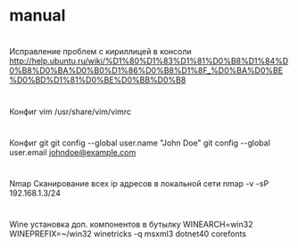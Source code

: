 # manual
#
Исправление проблем с кириллицей в консоли 
http://help.ubuntu.ru/wiki/%D1%80%D1%83%D1%81%D0%B8%D1%84%D0%B8%D0%BA%D0%B0%D1%86%D0%B8%D1%8F_%D0%BA%D0%BE%D0%BD%D1%81%D0%BE%D0%BB%D0%B8
#
Конфиг vim
/usr/share/vim/vimrc
#
Конфиг git
git config --global user.name "John Doe"
git config --global user.email johndoe@example.com
#
Nmap Сканирование всех ip адресов в локальной сети
nmap -v -sP 192.168.1.3/24
#
Wine установка доп. компонентов в бутылку
WINEARCH=win32 WINEPREFIX=~/win32 winetricks -q msxml3 dotnet40 corefonts
